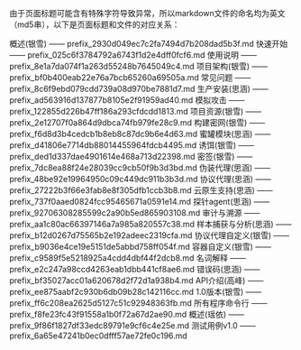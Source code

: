 由于页面标题可能含有特殊字符导致异常，所以markdown文件的命名均为英文（md5串），以下是页面标题和文件的对应关系：

概述(银雪) —— prefix_2930d049ec7c2fa7494d7b208dad5b3f.md
快速开始 —— prefix_025c6f3784792a6743f1d2e4dff0fcf6.md
使用说明 —— prefix_8e1a7da074f1a263d55248b7645049c4.md
项目架构(银雪) —— prefix_bf0b400eab22e76a7bcb65260a69505a.md
常见问题 —— prefix_8c6f9ebd079cdd739a08d970be7881d7.md
生产安装(思涵) —— prefix_ad563916d137877b8105e2f91959ad40.md
模拟攻击 —— prefix_122855d226b47ff186a293cfdcdd1813.md
项目资源(银雪) —— prefix_2e12707f0a864d9dbca74fb979fe28c9.md
构建密网(银雪) —— prefix_f6d8d3b4cedcb1b8eb8c87dc9b6e4d63.md
蜜罐模块(思涵) —— prefix_d41806e7714db88014455964fdcb4495.md
诱饵(银雪) —— prefix_ded1d337dae4901614e468a713d22398.md
密签(银雪) —— prefix_7dc8ea88f24e28039cc9cb50f9b3d3bd.md
伪装代理(思涵) —— prefix_48be92e19964950c09c449dc911b3b3d.md
协议代理(思涵) —— prefix_27222b3f66e3fab8e8f305dfb1ccb3b8.md
云原生支持(思涵) —— prefix_737f0aaed0824fcc95465671a0591e14.md
探针agent(思涵) —— prefix_92706308285599c2a90b5ed865903108.md
审计与溯源 —— prefix_aa1c80ac66397146a7a985a820557c38.md
样本捕获与分析(思涵) —— prefix_b12d0267d75565b2e192adeec2319cfa.md
协议代理自定义(银雪) —— prefix_b9036e4ce19e5151de5abbd758ff054f.md
容器自定义(银雪) —— prefix_c9589f5e5218925a4cdd4dbf44f2dcb8.md
名词解释 —— prefix_e2c247a98ccd4263eab1dbb441cf8ae6.md
错误码(思涵) —— prefix_bf35027acc01a620678d2f72d1a938b4.md
API介绍(高峰) —— prefix_ee875aabf2c930b6db09b28c142116cc.md
1.0版本(银雪) —— prefix_ff6c208ea2625d5127c51c92948363fb.md
所有程序命令行 —— prefix_f8fe23fc43f91558a1b0f72a67d2ae90.md
概述(瑶依) —— prefix_9f86f1827df33edc89791e9cf6c4e25e.md
测试用例v1.0 —— prefix_6a65e47241b0ec0dfff57ae72fe0c196.md
